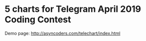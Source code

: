 # 5 charts for Telegram April 2019 Coding Contest

Demo page: http://asyncoders.com/telechart/index.html
